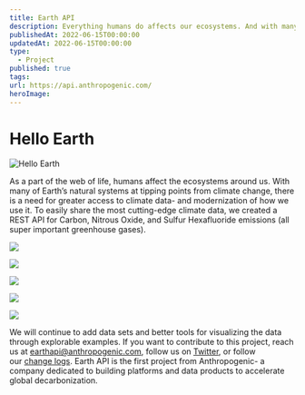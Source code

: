 ```yaml
---
title: Earth API
description: Everything humans do affects our ecosystems. And with many of the Earth's systems at tipping points, there must be accessibility and modernization of climate data platforms.
publishedAt: 2022-06-15T00:00:00
updatedAt: 2022-06-15T00:00:00
type:
  - Project
published: true
tags: 
url: https://api.anthropogenic.com/
heroImage:
---
```

# Hello Earth


![Hello Earth](https://blog.anthropogenic.com/content/images/size/w2000/2022/06/producthunt-gallery-1.png)

As a part of the web of life, humans affect the ecosystems around us. With many of Earth’s natural systems at tipping points from climate change, there is a need for greater access to climate data- and modernization of how we use it. To easily share the most cutting-edge climate data, we created a REST API for Carbon, Nitrous Oxide, and Sulfur Hexafluoride emissions (all super important greenhouse gases).

![](https://blog.anthropogenic.com/content/images/2022/06/producthunt-gallery-1@2x.png)

![](https://blog.anthropogenic.com/content/images/2022/06/producthunt-gallery-2@2x.png)

![](https://blog.anthropogenic.com/content/images/2022/06/producthunt-gallery-3@2x.png)

![](https://blog.anthropogenic.com/content/images/2022/06/producthunt-gallery-4@2x.png)

![](https://blog.anthropogenic.com/content/images/2022/06/producthunt-gallery-5@2x.png)

We will continue to add data sets and better tools for visualizing the data through explorable examples. If you want to contribute to this project, reach us at [earthapi@anthropogenic.com](mailto:earthapi@anthropogenic.com), follow us on [Twitter](https://twitter.com/anthropogenic_), or follow our [change logs](https://blog.anthropogenic.com/hello-earth-api/blog.anthropogenic.com/tag/earth-api-change-log/). Earth API is the first project from Anthropogenic- a company dedicated to building platforms and data products to accelerate global decarbonization.